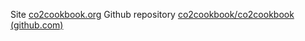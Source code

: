 

Site [co2cookbook.org](https://co2cookbook.org) 
Github repository [co2cookbook/co2cookbook (github.com)](https://github.com/co2cookbook/co2cookbook)

